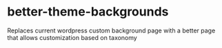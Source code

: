 better-theme-backgrounds
========================

Replaces current wordpress custom background page with a better page that allows customization based on taxonomy